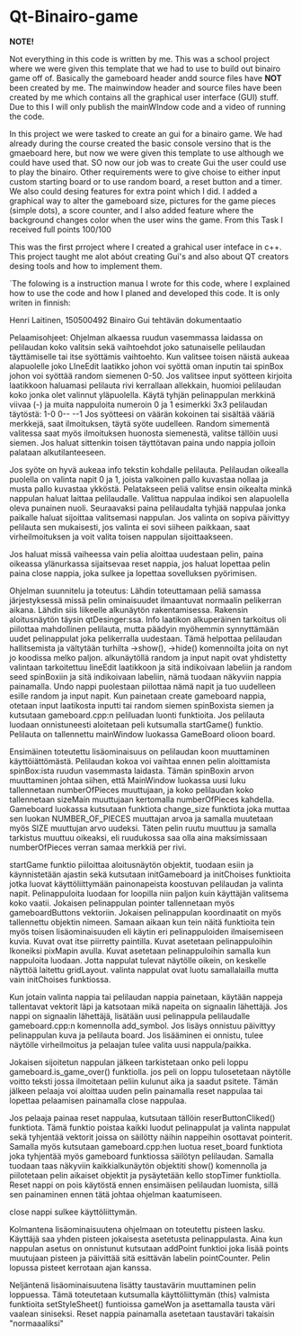 # Qt-Binairo-game

**NOTE!**

Not everything in this code is written by me. This was a school project where we were given this template that we had to use to build out binairo game off of.
Basically the gameboard header andd source files have **NOT** been created by me. The mainwindow header and source files have been created by me which contains all the graphical user interface (GUI) stuff. Due to this I will only publish the mainWIndow code and a video of running the code. 

In this project we were tasked to create an gui for a binairo game. We had already during the course created the basic console versino that is the gmaeboard here, but now we were given this template to use
although we could have used that. SO now our job was to create Gui the user could use to play the binairo. Other requirements were to give choise to either input custom starting board or to use random board, 
 a reset button and a timer. We also could desing features for extra point which I did.  I added a graphical way to alter the gameboard size, pictures for the game pieces (simple dots), a score counter, and I also added feature where the background changes color when the user wins the game.
 From this Task I received full points 100/100


 This was the first prroject where I created a grahical user inteface in c++. This project taught me alot abóut creating Gui's and also about QT creators desing tools and how to implement them.

´The folowing is a instruction manua I wrote for this code, where I explained how to use the code and how I planed and developed this code. It is only writen in finnish: 

Henri Laitinen, 150500492 Binairo Gui tehtävän dokumentaatio

Pelaamisohjeet:
Ohjelman alkaessa ruudun vasemmassa laidassa on pelilaudan koko valitsin sekä vaihtoehdot joko satunaiselle pelilaudan täyttämiselle tai itse syöttämis vaihtoehto. Kun valitsee toisen näistä aukeaa alapuolelle joko LIneEdit laatikko johon voi syöttä oman inputin tai spinBox johon voi syöttää random siemenen 0-50. Jos valitsee input syötteen kirjoita laatikkoon haluamasi pelilauta rivi kerrallaan allekkain, huomioi pelilaudan koko jonka olet valinnut yläpuolella. Käytä tyhjän pelinappulan merkkinä viivaa (-) ja muita nappuloita numeroin 0 ja 1
esimerkki 3x3 pelilaudan täytöstä:  1-0
				    0--
				    --1
Jos syötteesi on väärän kokoinen tai sisältää vääriä merkkejä, saat ilmoituksen, täytä syöte uudelleen.
Random simementä valitessa saat myös ilmoituksen huonosta siemenestä, valitse tällöin uusi siemen. Jos haluat sittenkin toisen täyttötavan paina undo nappia jolloin palataan alkutilanteeseen. 

Jos syöte on hyvä aukeaa info tekstin kohdalle pelilauta. Pelilaudan oikealla puolella on valinta napit 0 ja 1, joista valkoinen pallo kuvastaa nollaa ja musta pallo kuvastaa ykköstä. Pelatakseen peliä valitse ensin oikealta minkä nappulan haluat laittaa pelilaudalle. Valittua nappulaa indikoi sen alapuolella oleva punainen nuoli. Seuraavaksi paina pelilaudalta tyhjää nappulaa jonka paikalle haluat sijoittaa valitsemasi nappulan. Jos valinta on sopiva päivittyy pelilauta sen mukaisesti, jos valinta ei sovi siiheen paikkaan, saat virheilmoituksen ja voit valita toisen nappulan sijoittaakseen. 

Jos haluat missä vaiheessa vain pelia aloittaa uudestaan pelin, paina oikeassa ylänurkassa sijaitsevaa reset nappia, jos haluat lopettaa pelin paina close nappia, joka sulkee ja lopettaa sovelluksen pyörimisen. 


Ohjelman suunnitelu ja toteutus: 
Lähdin toteuttamaan peliä samassa järjestyksessä missä pelin ominaisuudet ilmaantuvat normaalin pelikerran aikana. Lähdin siis liikeelle alkunäytön rakentamisessa. Rakensin aloitusnäytön täysin qtDesinger:ssa. Info laatikon alkuperäinen tarkoitus oli piilottaa mahdollinen pelilauta, mutta päädyin myöhemmin synnyttämään uudet pelinappulat joka pelikerralla uudestaan. Tämä helpottaa pelilaudan hallitsemista ja vältytään turhilta ->show(), ->hide() komennoilta joita on nyt jo koodissa melko paljon. alkunäytöllä random ja input napit ovat yhdistetty valintaan tarkoitettuu lineEdit laatikkoon ja sitä indikoivaan labeliin ja random seed spinBoxiin ja sitä indikoivaan labeliin, nämä tuodaan näkyviin nappia painamalla. Undo nappi puolestaan piilottaa nämä napit ja tuo uudelleen esille random ja input napit. Kun painetaan create gameboard nappia, otetaan input laatikosta inputti tai random siemen spinBoxista siemen ja kutsutaan gameboard.cpp:n peliluadan luonti funktioita. Jos pelilauta luodaan onnistuneesti aloitetaan peli kutsumalla startGame() funktio. Pelilauta on tallennettu mainWindow luokassa GameBoard olioon board.

Ensimäinen toteutettu lisäominaisuus on pelilaudan koon muuttaminen käyttöiättömästä. Pelilaudan kokoa voi vaihtaa ennen pelin aloittamista spinBox:ista ruudun vasemmasta laidasta. Tämän spinBoxin arvon muuttaminen johtaa siihen, että MainWindow luokassa uusi luku tallennetaan numberOfPieces muuttujaan, ja koko pelilaudan koko tallennetaan sizeMain muuttujaan kertomalla numberOfPieces kahdella. Gameboard luokassa kutsutaan funktiota change_size funktiota joka muttaa sen luokan NUMBER_OF_PIECES muuttajan arvoa ja samalla muutetaan myös SIZE muuttujan arvo uudeksi. Täten pelin ruutu muuttuu ja samalla tarkistus muuttuu oikeaksi, eli ruudukossa saa olla aina maksimissaan numberOfPieces verran samaa merkkiä per rivi. 

startGame funktio piiloittaa aloitusnäytön objektit, tuodaan esiin ja käynnistetään ajastin sekä kutsutaan initGameboard ja initChoises funktioita jotka luovat käyttöliittymään painonapeista koostuvan pelilaudan ja valinta napit. Pelinappuloita luodaan for loopilla niin paljon kuin käyttäjän valitsema koko vaatii. Jokaisen pelinappulan pointer tallennetaan myös gameboardButtons vektoriin. Jokaisen pelinappulan koordinaatit on myös tallennettu objektin nimeen. Samaan aikaan kun tein näitä funktioita tein myös toisen lisäominaisuuden eli käytin eri pelinappuloiden ilmaisemiseen kuvia. Kuvat ovat itse piirretty paintilla. Kuvat asetetaan pelinappuloihin Ikoneiksi pixMapin avulla. Kuvat asetetaan pelinappuloihin samalla kun nappuloita luodaan. Jotta nappulat tulevat näytölle oikein, on keskelle näyttöä laitettu gridLayout. valinta nappulat ovat luotu samallalailla mutta vain initChoises funktiossa. 

Kun jotain valinta nappia tai pelilaudan nappia painetaan, käytään nappeja tallentavat vektorit läpi ja katsotaan mikä napeita on signaalin lähettäjä. Jos nappi on signaalin lähettäjä, lisätään uusi pelinappula pelilaudalle gameboard.cpp:n komennolla add_symbol. Jos lisäys onnistuu päivittyy pelinappulan kuva ja pelilauta board. Jos lisääminen ei onnistu, tulee näytölle virheilmoitus ja pelaajan tulee valita uusi nappula/paikka. 

Jokaisen sijoitetun nappulan jälkeen tarkistetaan onko peli loppu gameboard.is_game_over() funktiolla. jos peli on loppu tulosetetaan näytölle voitto teksti jossa ilmoitetaan peliin kulunut aika ja saadut psitete. Tämän jälkeen pelaaja voi aloittaa uuden pelin painamalla reset nappulaa tai lopettaa pelaamisen painamalla close nappulaa.

Jos pelaaja painaa reset nappulaa, kutsutaan tällöin reserButtonCliked() funktiota. Tämä funktio poistaa kaikki luodut pelinappulat ja valinta nappulat sekä tyhjentää vektorit joissa on säilötty näihin nappeihin osottavat pointerit. Samalla myös kutsutaan gameboard.cpp:hen luotua reset_board funktiota joka tyhjentää myös gameboard funktiossa säilötyn pelilaudan. Samalla tuodaan taas näkyviin kaikkialkunäytön objektiti show() komennolla ja piilotetaan pelin aikaiset objektit ja pysäytetään kello stopTimer funktiolla. Reset nappi on pois käytöstä ennen ensimäisen pelilaudan luomista, sillä sen painaminen ennen tätä johtaa ohjelman kaatumiseen. 

close nappi sulkee käyttöliittymän. 

Kolmantena lisäominaisuutena ohjelmaan on toteutettu pisteen lasku. Käyttäjä saa yhden pisteen jokaisesta asetetusta pelinappulasta. Aina kun nappulan asetus on onnistunut kutsutaan addPoint funktioi joka lisää points muutujaan pisteen ja päivittää sitä esittävän labelin pointCounter. Pelin lopussa pisteet kerrotaan ajan kanssa. 

Neljäntenä lisäominaisuutena lisätty taustavärin muuttaminen pelin loppuessa. Tämä toteutetaan kutsumalla käyttöliittymän (this) valmista funktioita setStyleSheet() funtioissa gameWon ja asettamalla tausta väri vaalean siniseksi. Reset nappia painamalla asetetaan taustaväri takaisin "normaaaliksi"



 

